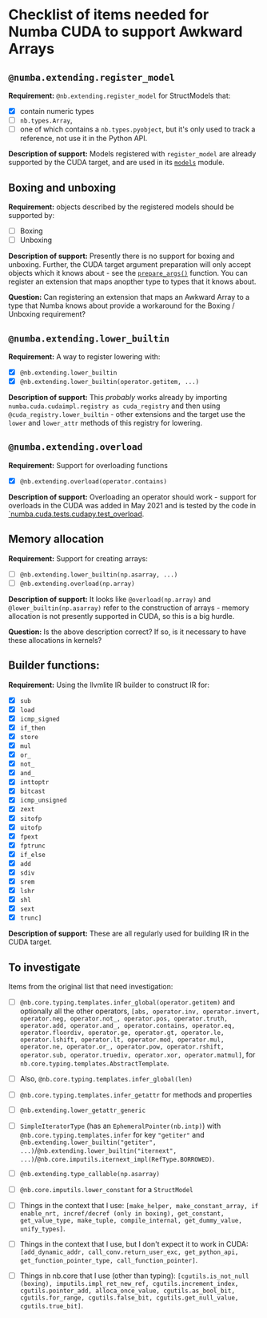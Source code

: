 # Checklist of items needed for Numba CUDA to support Awkward Arrays

## `@numba.extending.register_model`

**Requirement:** `@nb.extending.register_model` for StructModels that:

- [X] contain numeric types 
- [ ] `nb.types.Array`,
- [ ] one of which contains a `nb.types.pyobject`, but it's only used to track a
  reference, not use it in the Python API.

**Description of support:** Models registered with `register_model` are already
supported by the CUDA target, and are used in its
[`models`](https://github.com/numba/numba/blob/master/numba/cuda/models.py)
module.


## Boxing and unboxing

**Requirement:** objects described by the registered models should be supported by:

- [ ] Boxing
- [ ] Unboxing

**Description of support:** Presently there is no support for boxing and
unboxing.  Further, the CUDA target argument preparation will only accept
objects which it knows about - see the
[`prepare_args()`](https://github.com/numba/numba/blob/6b82cd7b508b17d9eeb48e54f22dd18c67b711a2/numba/cuda/compiler.py#L744)
function. You can register an extension that maps anopther type to types that it
knows about.

**Question:** Can registering an extension that maps an Awkward Array to a type
that Numba knows about provide a workaround for the Boxing / Unboxing
requirement?


## `@numba.extending.lower_builtin`

**Requirement:** A way to register lowering with:

- [X] `@nb.extending.lower_builtin` 
- [X] `@nb.extending.lower_builtin(operator.getitem, ...)`

**Description of support:** This *probably* works already by importing
`numba.cuda.cudaimpl.registry as cuda_registry` and then using
`@cuda_registry.lower_builtin` - other extensions and the target use the `lower`
and `lower_attr` methods of this registry for lowering.


## `@numba.extending.overload`

**Requirement:** Support for overloading functions

- [X] `@nb.extending.overload(operator.contains)`

**Description of support:** Overloading an operator should work - support for
overloads in the CUDA was added in May 2021 and is tested by the code in
[`numba.cuda.tests.cudapy.test_overload](https://github.com/numba/numba/blob/master/numba/cuda/tests/cudapy/test_overload.py).


## Memory allocation

**Requirement:** Support for creating arrays:

- [ ] `@nb.extending.lower_builtin(np.asarray, ...)`
- [ ] `@nb.extending.overload(np.array)`

**Description of support:** It looks like `@overload(np.array)` and
`@lower_builtin(np.asarray)` refer to the construction of arrays - memory
allocation is not presently supported in CUDA, so this is a big hurdle.

**Question:** Is the above description correct? If so, is it necessary to have
these allocations in kernels?


## Builder functions:

**Requirement:** Using the llvmlite IR builder to construct IR for:

- [X] `sub`
- [X] `load`
- [X] `icmp_signed`
- [X] `if_then`
- [X] `store`
- [X] `mul`
- [X] `or_`
- [X] `not_`
- [X] `and_`
- [X] `inttoptr`
- [X] `bitcast`
- [X] `icmp_unsigned`
- [X] `zext`
- [X] `sitofp`
- [X] `uitofp`
- [X] `fpext`
- [X] `fptrunc`
- [X] `if_else`
- [X] `add`
- [X] `sdiv`
- [X] `srem`
- [X] `lshr`
- [X] `shl`
- [X] `sext`
- [X] `trunc]`

**Description of support:** These are all regularly used for building IR in the
CUDA target.


## To investigate

Items from the original list that need investigation:

- [ ] `@nb.core.typing.templates.infer_global(operator.getitem)` and optionally all the other operators, `[abs, operator.inv, operator.invert, operator.neg, operator.not_, operator.pos, operator.truth, operator.add, operator.and_, operator.contains, operator.eq, operator.floordiv, operator.ge, operator.gt, operator.le, operator.lshift, operator.lt, operator.mod, operator.mul, operator.ne, operator.or_, operator.pow, operator.rshift, operator.sub, operator.truediv, operator.xor, operator.matmul]`, for `nb.core.typing.templates.AbstractTemplate`.
- [ ] Also, `@nb.core.typing.templates.infer_global(len)`
- [ ] `@nb.core.typing.templates.infer_getattr` for methods and properties
- [ ] `@nb.extending.lower_getattr_generic`
- [ ] `SimpleIteratorType` (has an `EphemeralPointer(nb.intp)`) with `@nb.core.typing.templates.infer` for key `"getiter"` and `@nb.extending.lower_builtin("getiter", ...)`/`@nb.extending.lower_builtin("iternext", ...)`/`@nb.core.imputils.iternext_impl(RefType.BORROWED)`.
- [ ] `@nb.extending.type_callable(np.asarray)`
- [ ] `@nb.core.imputils.lower_constant` for a `StructModel`
- [ ] Things in the context that I use: `[make_helper, make_constant_array, if enable_nrt, incref/decref (only in boxing), get_constant, get_value_type, make_tuple, compile_internal, get_dummy_value, unify_types]`.
- [ ] Things in the context that I use, but I don't expect it to work in CUDA: `[add_dynamic_addr, call_conv.return_user_exc, get_python_api, get_function_pointer_type, call_function_pointer]`.
- [ ] Things in nb.core that I use (other than typing): `[cgutils.is_not_null (boxing), imputils.impl_ret_new_ref, cgutils.increment_index, cgutils.pointer_add, alloca_once_value, cgutils.as_bool_bit, cgutils.for_range, cgutils.false_bit, cgutils.get_null_value, cgutils.true_bit]`.


